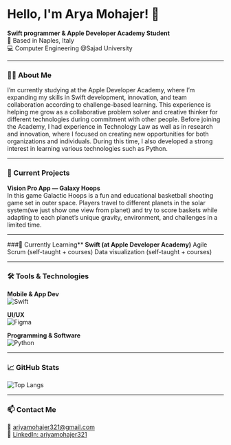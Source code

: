 # Hello, I'm Arya Mohajer! 👋



**Swift programmer & Apple Developer Academy Student**  
📍 Based in Naples, Italy  
💻 Computer Engineering @Sajad University

---

### 👩‍💻 About Me
I’m currently studying at the Apple Developer Academy, where I’m expanding my skills in Swift development, innovation, and team collaboration according to challenge-based learning. This experience is helping me grow as a collaborative problem solver and creative thinker for different technologies during commitment with other people.
Before joining the Academy, I had experience in Technology Law as well as in research and innovation, where I focused on creating new opportunities for both organizations and individuals.
During this time, I also developed a strong interest in learning various technologies such as Python.

---

### 🚀 Current Projects
**Vision Pro App — Galaxy Hoops**  
In this game Galactic Hoops is a fun and educational basketball shooting game set in outer space. Players travel to different planets in the solar system(we just show one view from planet) and try to score baskets while adapting to each planet’s unique gravity, environment, and challenges in a limited time.

---


###🌱 Currently Learning**
**Swift (at Apple Developer Academy)**
Agile Scrum (self-taught + courses)
Data visualization (self-taught + courses)

---


### 🛠 Tools & Technologies
**Mobile & App Dev**  
![Swift](https://img.shields.io/badge/-Swift-orange?logo=swift&logoColor=white)

**UI/UX**  
![Figma](https://img.shields.io/badge/-Figma-blue?logo=figma)

**Programming & Software**  
![Python](https://img.shields.io/badge/-Python-3776AB?logo=python&logoColor=white)

---

### 📈 GitHub Stats
![Top Langs](https://github-readme-stats.vercel.app/api/top-langs/?username=kimiakarbin&layout=compact)

---

### 📫 Contact Me
📧 [ariyamohajer321@gmail.com](ariyamohajer321@gmail.com)  
💼 [LinkedIn: ariyamohajer321](https://www.linkedin.com/in/aryamohajer)  
